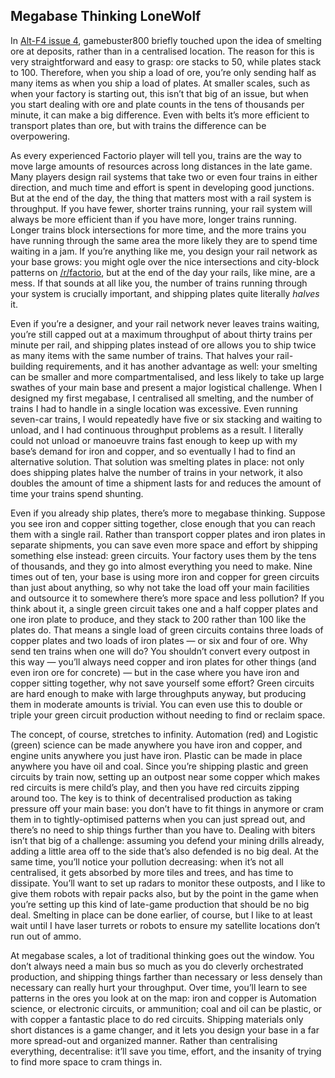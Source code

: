 ## Megabase Thinking <author>LoneWolf</author>

In [Alt-F4 issue 4](https://alt-f4.blog/ALTF4-4/), gamebuster800 briefly touched upon the idea of smelting ore at deposits, rather than in a centralised location. The reason for this is very straightforward and easy to grasp: ore stacks to 50, while plates stack to 100. Therefore, when you ship a load of ore, you’re only sending half as many items as when you ship a load of plates. At smaller scales, such as when your factory is starting out, this isn’t that big of an issue, but when you start dealing with ore and plate counts in the tens of thousands per minute, it can make a big difference. Even with belts it’s more efficient to transport plates than ore, but with trains the difference can be overpowering.

As every experienced Factorio player will tell you, trains are the way to move large amounts of resources across long distances in the late game. Many players design rail systems that take two or even four trains in either direction, and much time and effort is spent in developing good junctions. But at the end of the day, the thing that matters most with a rail system is throughput. If you have fewer, shorter trains running, your rail system will always be more efficient than if you have more, longer trains running. Longer trains block intersections for more time, and the more trains you have running through the same area the more likely they are to spend time waiting in a jam. If you’re anything like me, you design your rail network as your base grows: you might ogle over the nice intersections and city-block patterns on [/r/factorio](https://www.reddit.com/r/factorio/), but at the end of the day your rails, like mine, are a mess. If that sounds at all like you, the number of trains running through your system is crucially important, and shipping plates quite literally _halves_ it.

Even if you’re a designer, and your rail network never leaves trains waiting, you’re still capped out at a maximum throughput of about thirty trains per minute per rail, and shipping plates instead of ore allows you to ship twice as many items with the same number of trains. That halves your rail-building requirements, and it has another advantage as well: your smelting can be smaller and more compartmentalised, and less likely to take up large swathes of your main base and present a major logistical challenge. When I designed my first megabase, I centralised all smelting, and the number of trains I had to handle in a single location was excessive. Even running seven-car trains, I would repeatedly have five or six stacking and waiting to unload, and I had continuous throughput problems as a result. I literally could not unload or manoeuvre trains fast enough to keep up with my base’s demand for iron and copper, and so eventually I had to find an alternative solution. That solution was smelting plates in place: not only does shipping plates halve the number of trains in your network, it also doubles the amount of time a shipment lasts for and reduces the amount of time your trains spend shunting.

Even if you already ship plates, there’s more to megabase thinking. Suppose you see iron and copper sitting together, close enough that you can reach them with a single rail. Rather than transport copper plates and iron plates in separate shipments, you can save even more space and effort by shipping something else instead: green circuits. Your factory uses them by the tens of thousands, and they go into almost everything you need to make. Nine times out of ten, your base is using more iron and copper for green circuits than just about anything, so why not take the load off your main facilities and outsource it to somewhere there’s more space and less pollution? If you think about it, a single green circuit takes one and a half copper plates and one iron plate to produce, and they stack to 200 rather than 100 like the plates do. That means a single load of green circuits contains three loads of copper plates and two loads of iron plates — or six and four of ore. Why send ten trains when one will do? You shouldn’t convert every outpost in this way — you’ll always need copper and iron plates for other things (and even iron ore for concrete) — but in the case where you have iron and copper sitting together, why not save yourself some effort? Green circuits are hard enough to make with large throughputs anyway, but producing them in moderate amounts is trivial. You can even use this to double or triple your green circuit production without needing to find or reclaim space.

The concept, of course, stretches to infinity. Automation (red) and Logistic (green) science can be made anywhere you have iron and copper, and engine units anywhere you just have iron. Plastic can be made in place anywhere you have oil and coal. Since you’re shipping plastic and green circuits by train now, setting up an outpost near some copper which makes red circuits is mere child’s play, and then you have red circuits zipping around too. The key is to think of decentralised production as taking pressure off your main base: you don’t have to fit things in anymore or cram them in to tightly-optimised patterns when you can just spread out, and there’s no need to ship things further than you have to. Dealing with biters isn’t that big of a challenge: assuming you defend your mining drills already, adding a little area off to the side that’s also defended is no big deal. At the same time, you’ll notice your pollution decreasing: when it’s not all centralised, it gets absorbed by more tiles and trees, and has time to dissipate. You’ll want to set up radars to monitor these outposts, and I like to give them robots with repair packs also, but by the point in the game when you’re setting up this kind of late-game production that should be no big deal. Smelting in place can be done earlier, of course, but I like to at least wait until I have laser turrets or robots to ensure my satellite locations don’t run out of ammo.

At megabase scales, a lot of traditional thinking goes out the window. You don’t always need a main bus so much as you do cleverly orchestrated production, and shipping things farther than necessary or less densely than necessary can really hurt your throughput. Over time, you’ll learn to see patterns in the ores you look at on the map: iron and copper is Automation science, or electronic circuits, or ammunition; coal and oil can be plastic, or with copper a fantastic place to do red circuits. Shipping materials only short distances is a game changer, and it lets you design your base in a far more spread-out and organized manner. Rather than centralising everything, decentralise: it’ll save you time, effort, and the insanity of trying to find more space to cram things in.
